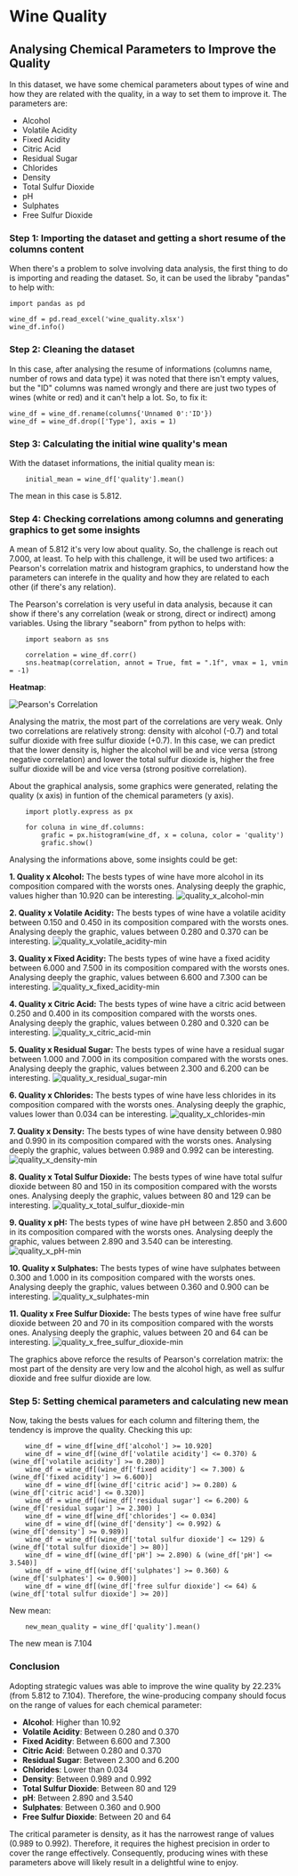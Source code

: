 # Wine Quality
## Analysing Chemical Parameters to Improve the Quality

In this dataset, we have some chemical parameters about types of wine and how they are related with the quality, in a way to set them to improve it. The parameters are:

- Alcohol
- Volatile Acidity
- Fixed Acidity
- Citric Acid
- Residual Sugar
- Chlorides
- Density
- Total Sulfur Dioxide
- pH
- Sulphates
- Free Sulfur Dioxide

### Step 1: Importing the dataset and getting a short resume of the columns content
When there's a problem to solve involving data analysis, the first thing to do is importing and reading the dataset. So, it can be used the libraby "pandas" to help with:

    import pandas as pd
    
    wine_df = pd.read_excel('wine_quality.xlsx')
    wine_df.info()

### Step 2: Cleaning the dataset
In this case, after analysing the resume of informations (columns name, number of rows and data type) it was noted that there isn't empty values, but the "ID" columns was named wrongly and there are just two types of wines (white or red) and it can't help a lot. So, to fix it:

    wine_df = wine_df.rename(columns{'Unnamed 0':'ID'})
    wine_df = wine_df.drop(['Type'], axis = 1)

### Step 3: Calculating the initial wine quality's mean
With the dataset informations, the initial quality mean is:

        initial_mean = wine_df['quality'].mean()

The mean in this case is 5.812.

### Step 4: Checking correlations among columns and generating graphics to get some insights 
A mean of 5.812 it's very low about quality. So, the challenge is reach out 7.000, at least. To help with this challenge, it will be used two artifices: a Pearson's correlation matrix and histogram graphics, to understand how the parameters can interefe in the quality and how they are related to each other (if there's any relation). 

The Pearson's correlation is very useful in data analysis, because it can show if there's any correlation (weak or strong, direct or indirect) among variables. Using the library "seaborn" from python to helps with:

        import seaborn as sns
        
        correlation = wine_df.corr()
        sns.heatmap(correlation, annot = True, fmt = ".1f", vmax = 1, vmin = -1)

**Heatmap**: 

![Pearson's Correlation](https://github.com/JPedroPy/Wine_Quality_Data_Analysis/assets/141521444/0e6b05cd-11fb-4688-90ea-500295cfaaa9)

Analysing the matrix, the most part of the correlations are very weak. Only two correlations are relatively strong: density with alcohol (-0.7) and total sulfur dioxide with free sulfur dioxide (+0.7). In this case, we can predict that the lower density is, higher the alcohol will be and vice versa (strong negative correlation) and lower the total sulfur dioxide is, higher the free sulfur dioxide will be and vice versa (strong positive correlation).

About the graphical analysis, some graphics were generated, relating the quality (x axis) in funtion of the chemical parameters (y axis). 

        import plotly.express as px
        
        for coluna in wine_df.columns:
            grafic = px.histogram(wine_df, x = coluna, color = 'quality')
            grafic.show()
            
Analysing the informations above, some insights could be get:

**1. Quality x Alcohol:** The bests types of wine have more alcohol in its composition compared with the worsts ones. Analysing deeply the graphic, values higher than 10.920 can be interesting.
![quality_x_alcohol-min](https://github.com/JPedroPy/Wine_Quality_Data_Analysis/assets/141521444/e62472c8-9308-4f35-9fdd-03edc2da0d7d)

**2. Quality x Volatile Acidity:** The bests types of wine have a volatile acidity between 0.150 and 0.450 in its composition compared with the worsts ones. Analysing deeply the graphic, values between 0.280 and 0.370 can be interesting.
![quality_x_volatile_acidity-min](https://github.com/JPedroPy/Wine_Quality_Data_Analysis/assets/141521444/4edb4e0e-4b96-4fac-958c-f6dbd9ae33cc)

**3. Quality x Fixed Acidity:** The bests types of wine have a fixed acidity between 6.000 and 7.500 in its composition compared with the worsts ones. Analysing deeply the graphic, values between 6.600 and 7.300 can be interesting.
![quality_x_fixed_acidity-min](https://github.com/JPedroPy/Wine_Quality_Data_Analysis/assets/141521444/dd196626-dd8e-4fc9-ac1c-b192ae05bdf2)

**4. Quality x Citric Acid:** The bests types of wine have a citric acid between 0.250 and 0.400 in its composition compared with the worsts ones. Analysing deeply the graphic, values between 0.280 and 0.320 can be interesting.
![quality_x_citric_acid-min](https://github.com/JPedroPy/Wine_Quality_Data_Analysis/assets/141521444/0806a314-9134-47f6-822f-f3af68c16a05)

**5. Quality x Residual Sugar:** The bests types of wine have a residual sugar between 1.000 and 7.000 in its composition compared with the worsts ones. Analysing deeply the graphic, values between 2.300 and 6.200 can be interesting.
![quality_x_residual_sugar-min](https://github.com/JPedroPy/Wine_Quality_Data_Analysis/assets/141521444/078f6651-8fd5-4b48-9ec9-7afc51c467aa)

**6. Quality x Chlorides:** The bests types of wine have less chlorides in its composition compared with the worsts ones. Analysing deeply the graphic, values lower than 0.034 can be interesting.
![quality_x_chlorides-min](https://github.com/JPedroPy/Wine_Quality_Data_Analysis/assets/141521444/707adb0f-8da3-49e1-aa32-8e0cc6a50574)

**7. Quality x Density:** The bests types of wine have density between 0.980 and 0.990 in its composition compared with the worsts ones. Analysing deeply the graphic, values between 0.989 and 0.992 can be interesting.
![quality_x_density-min](https://github.com/JPedroPy/Wine_Quality_Data_Analysis/assets/141521444/89cbe9c0-8cda-46e2-80fa-ff8ce98dd60d)

**8. Quality x Total Sulfur Dioxide:** The bests types of wine have total sulfur dioxide between 80 and 150 in its composition compared with the worsts ones. Analysing deeply the graphic, values between 80 and 129 can be interesting.
![quality_x_total_sulfur_dioxide-min](https://github.com/JPedroPy/Wine_Quality_Data_Analysis/assets/141521444/835640a9-a1b5-4062-9c50-3516897001a4)

**9. Quality x pH:** The bests types of wine have pH between 2.850 and 3.600 in its composition compared with the worsts ones. Analysing deeply the graphic, values between 2.890 and 3.540 can be interesting.
![quality_x_pH-min](https://github.com/JPedroPy/Wine_Quality_Data_Analysis/assets/141521444/d15a7c73-3a5a-4b4a-b791-cb0decf55087)

**10. Quality x Sulphates:** The bests types of wine have sulphates between 0.300 and 1.000 in its composition compared with the worsts ones. Analysing deeply the graphic, values between 0.360 and 0.900 can be interesting.
![quality_x_sulphates-min](https://github.com/JPedroPy/Wine_Quality_Data_Analysis/assets/141521444/383faa72-c33f-44d7-b91c-46ef1df82744)

**11. Quality x Free Sulfur Dioxide:** The bests types of wine have free sulfur dioxide between 20 and 70 in its composition compared with the worsts ones. Analysing deeply the graphic, values between 20 and 64 can be interesting.
![quality_x_free_sulfur_dioxide-min](https://github.com/JPedroPy/Wine_Quality_Data_Analysis/assets/141521444/51190c01-fcba-4c45-bae6-59d1ac670d57)

The graphics above reforce the results of Pearson's correlation matrix: the most part of the density are very low and the alcohol high, as well as sulfur dioxide and free sulfur dioxide are low.

### Step 5: Setting chemical parameters and calculating new mean
Now, taking the bests values for each column and filtering them, the tendency is improve the quality. Checking this up:

        wine_df = wine_df[wine_df['alcohol'] >= 10.920]
        wine_df = wine_df[(wine_df['volatile acidity'] <= 0.370) & (wine_df['volatile acidity'] >= 0.280)]
        wine_df = wine_df[(wine_df['fixed acidity'] <= 7.300) & (wine_df['fixed acidity'] >= 6.600)]
        wine_df = wine_df[(wine_df['citric acid'] >= 0.280) & (wine_df['citric acid'] <= 0.320)]
        wine_df = wine_df[(wine_df['residual sugar'] <= 6.200) & (wine_df['residual sugar'] >= 2.300) ]
        wine_df = wine_df[wine_df['chlorides'] <= 0.034]
        wine_df = wine_df[(wine_df['density'] <= 0.992) & (wine_df['density'] >= 0.989)]
        wine_df = wine_df[(wine_df['total sulfur dioxide'] <= 129) & (wine_df['total sulfur dioxide'] >= 80)]
        wine_df = wine_df[(wine_df['pH'] >= 2.890) & (wine_df['pH'] <= 3.540)]
        wine_df = wine_df[(wine_df['sulphates'] >= 0.360) & (wine_df['sulphates'] <= 0.900)]
        wine_df = wine_df[(wine_df['free sulfur dioxide'] <= 64) & (wine_df['total sulfur dioxide'] >= 20)]

New mean:

        new_mean_quality = wine_df['quality'].mean()

The new mean is 7.104

### Conclusion
Adopting strategic values was able to improve the wine quality by 22.23% (from 5.812 to 7.104). Therefore, the wine-producing company should focus on the range of values for each chemical parameter:

- **Alcohol**: Higher than 10.92
- **Volatile Acidity**: Between 0.280 and 0.370
- **Fixed Acidity**: Between 6.600 and 7.300
- **Citric Acid**: Between 0.280 and 0.370
- **Residual Sugar**: Between 2.300 and 6.200
- **Chlorides**: Lower than 0.034
- **Density**: Between 0.989 and 0.992
- **Total Sulfur Dioxide**: Between 80 and 129
- **pH**: Between 2.890 and 3.540
- **Sulphates**: Between 0.360 and 0.900
- **Free Sulfur Dioxide**: Between 20 and 64

The critical parameter is density, as it has the narrowest range of values (0.989 to 0.992). Therefore, it requires the highest precision in order to cover the range effectively. Consequently, producing wines with these parameters above will likely result in a delightful wine to enjoy.








    
    



